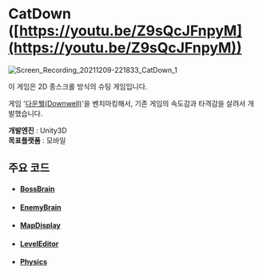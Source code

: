 
# CatDown ([https://youtu.be/Z9sQcJFnpyM](https://youtu.be/Z9sQcJFnpyM))

![Screen_Recording_20211209-221833_CatDown_1](https://user-images.githubusercontent.com/36800639/152974931-25161746-d136-4f57-b35f-e18497a190fa.gif)

이 게임은 2D 종스크롤 방식의 슈팅 게임입니다.

게임 '[다운웰(Downwell)](https://youtu.be/tpDONgfBuzk)'을 벤치마킹해서, 기존 게임의 속도감과 타격감을 살려서 개발했습니다.

__개발엔진__ : Unity3D   
__목표플랫폼__ : 모바일



## 주요 코드
+ #### [BossBrain](https://github.com/ComeBiga/DownWellGame/tree/main/DownWell/Assets/1.Scripts/Enemy/Boss/Pattern/README.md)
+ #### [EnemyBrain](https://github.com/ComeBiga/DownWellGame/blob/main/DownWell/Assets/99.EnemyEditor/Scripts/README.md)
+ #### [MapDisplay](https://github.com/ComeBiga/DownWellGame/tree/main/DownWell/Assets/1.Scripts/Map)
+ #### [LevelEditor](https://github.com/ComeBiga/DownWellGame/tree/main/DownWell/Assets/99.LevelEditor/README.md)
+ #### [Physics](https://github.com/ComeBiga/DownWellGame/blob/main/DownWell/Assets/1.Scripts/Player/README.md)
